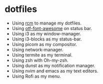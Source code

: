 # dotfiles

* Using [rcm](https://github.com/thoughtbot/rcm) to manage my dotfiles.
* Using [otf-font-awesome](https://archlinux.org/packages/community/any/otf-font-awesome/) on status bar.
* Using i3 as my window-manager.
* Using i3-blocks as my status-bar.
* Using picom as my compositor.
* Using network-manager.
* Using termite as my terminal.
* Using zsh with Oh-my-zsh.
* Using dunst as my notification manager.
* Using nvim and emacs as my text editors.
* Using Rofi as my menu.
